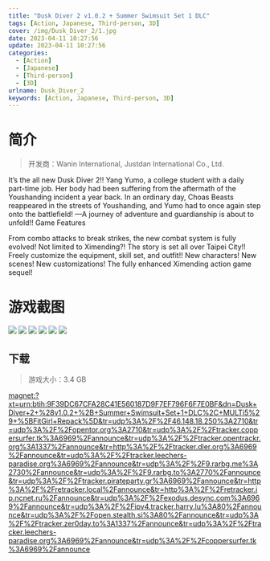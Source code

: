 ```yaml
---
title: "Dusk Diver 2 v1.0.2 + Summer Swimsuit Set 1 DLC"
tags: [Action, Japanese, Third-person, 3D]
cover: /img/Dusk_Diver_2/1.jpg
date: 2023-04-11 10:27:56
update: 2023-04-11 10:27:56
categories: 
  - [Action]
  - [Japanese]
  - [Third-person]
  - [3D]
urlname: Dusk_Diver_2
keywords: [Action, Japanese, Third-person, 3D]
---
```

# 简介

> 开发商：Wanin International, Justdan International Co., Ltd.

It’s the all new Dusk Diver 2!!
Yang Yumo, a college student with a daily part-time job.
Her body had been suffering from the aftermath
of the Youshanding incident a year back.
In an ordinary day,
Choas Beasts reappeared in the streets of Youshanding,
and Yumo had to once again step onto the battlefield!
—A journey of adventure and guardianship is about to unfold!!
Game Features

From combo attacks to break strikes, the new combat system is fully evolved!
Not limited to Ximending?! The story is set all over Taipei City!!
Freely customize the equipment, skill set, and outfit!!
New characters! New scenes! New customizations!
The fully enhanced Ximending action game sequel!

# 游戏截图

![](/img/Dusk_Diver_2/2.jpg)
![](/img/Dusk_Diver_2/3.jpg)
![](/img/Dusk_Diver_2/4.jpg)
![](/img/Dusk_Diver_2/5.jpg)
![](/img/Dusk_Diver_2/6.jpg)
![](/img/Dusk_Diver_2/7.jpg)


## 下载

> 游戏大小：3.4 GB

[magnet:?xt=urn:btih:9F39DC67CFA28C41E560187D9F7EF796F6F7E0BF&amp;dn=Dusk+Diver+2+%28v1.0.2+%2B+Summer+Swimsuit+Set+1+DLC%2C+MULTi5%29+%5BFitGirl+Repack%5D&amp;tr=udp%3A%2F%2F46.148.18.250%3A2710&amp;tr=udp%3A%2F%2Fopentor.org%3A2710&amp;tr=udp%3A%2F%2Ftracker.coppersurfer.tk%3A6969%2Fannounce&amp;tr=udp%3A%2F%2Ftracker.opentrackr.org%3A1337%2Fannounce&amp;tr=http%3A%2F%2Ftracker.dler.org%3A6969%2Fannounce&amp;tr=udp%3A%2F%2Ftracker.leechers-paradise.org%3A6969%2Fannounce&amp;tr=udp%3A%2F%2F9.rarbg.me%3A2730%2Fannounce&amp;tr=udp%3A%2F%2F9.rarbg.to%3A2770%2Fannounce&amp;tr=udp%3A%2F%2Ftracker.pirateparty.gr%3A6969%2Fannounce&amp;tr=http%3A%2F%2Fretracker.local%2Fannounce&amp;tr=http%3A%2F%2Fretracker.ip.ncnet.ru%2Fannounce&amp;tr=udp%3A%2F%2Fexodus.desync.com%3A6969%2Fannounce&amp;tr=udp%3A%2F%2Fipv4.tracker.harry.lu%3A80%2Fannounce&amp;tr=udp%3A%2F%2Fopen.stealth.si%3A80%2Fannounce&amp;tr=udp%3A%2F%2Ftracker.zer0day.to%3A1337%2Fannounce&amp;tr=udp%3A%2F%2Ftracker.leechers-paradise.org%3A6969%2Fannounce&amp;tr=udp%3A%2F%2Fcoppersurfer.tk%3A6969%2Fannounce](magnet:?xt=urn:btih:9F39DC67CFA28C41E560187D9F7EF796F6F7E0BF&amp;dn=Dusk+Diver+2+%28v1.0.2+%2B+Summer+Swimsuit+Set+1+DLC%2C+MULTi5%29+%5BFitGirl+Repack%5D&amp;tr=udp%3A%2F%2F46.148.18.250%3A2710&amp;tr=udp%3A%2F%2Fopentor.org%3A2710&amp;tr=udp%3A%2F%2Ftracker.coppersurfer.tk%3A6969%2Fannounce&amp;tr=udp%3A%2F%2Ftracker.opentrackr.org%3A1337%2Fannounce&amp;tr=http%3A%2F%2Ftracker.dler.org%3A6969%2Fannounce&amp;tr=udp%3A%2F%2Ftracker.leechers-paradise.org%3A6969%2Fannounce&amp;tr=udp%3A%2F%2F9.rarbg.me%3A2730%2Fannounce&amp;tr=udp%3A%2F%2F9.rarbg.to%3A2770%2Fannounce&amp;tr=udp%3A%2F%2Ftracker.pirateparty.gr%3A6969%2Fannounce&amp;tr=http%3A%2F%2Fretracker.local%2Fannounce&amp;tr=http%3A%2F%2Fretracker.ip.ncnet.ru%2Fannounce&amp;tr=udp%3A%2F%2Fexodus.desync.com%3A6969%2Fannounce&amp;tr=udp%3A%2F%2Fipv4.tracker.harry.lu%3A80%2Fannounce&amp;tr=udp%3A%2F%2Fopen.stealth.si%3A80%2Fannounce&amp;tr=udp%3A%2F%2Ftracker.zer0day.to%3A1337%2Fannounce&amp;tr=udp%3A%2F%2Ftracker.leechers-paradise.org%3A6969%2Fannounce&amp;tr=udp%3A%2F%2Fcoppersurfer.tk%3A6969%2Fannounce)